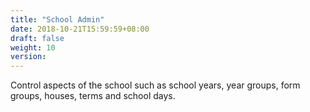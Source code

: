 ```yaml
---
title: "School Admin"
date: 2018-10-21T15:59:59+08:00
draft: false
weight: 10
version: 
---
```


Control aspects of the school such as school years, year groups, form groups, houses, terms and school days.
